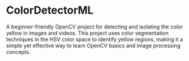 # ColorDetectorML
A beginner-friendly OpenCV project for detecting and isolating the color yellow in images and videos. This project uses color segmentation techniques in the HSV color space to identify yellow regions, making it a simple yet effective way to learn OpenCV basics and image processing concepts.
